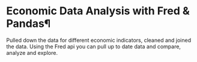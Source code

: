 # Economic Data Analysis with Fred & Pandas¶

Pulled down the data for different economic indicators, cleaned and joined the data. 
Using the Fred api you can pull up to date data and compare, analyze and explore.
